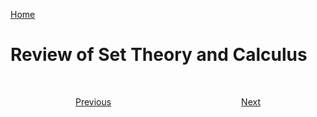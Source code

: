 [Home](../Uncertainity%20Modelling.md)

<div style="text-align: justify;">

# Review of Set Theory and Calculus

</div>
<br>
<div style="display: flex;justify-content: space-between; text-align: end;">
<div></div>
<div>

[Previous](../Uncertainity%20Modelling.md)</div>
<div style="text-align: end;">

[Next](../probability/probability.md)</div>
</div>